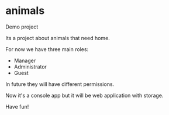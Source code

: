 # animals
Demo project 


Its a project about animals that need home.

For now we have three main roles:
- Manager
- Administrator
- Guest

In future they will have different permissions.

Now it's a console app but it will be web application 
with storage.

Have fun!
